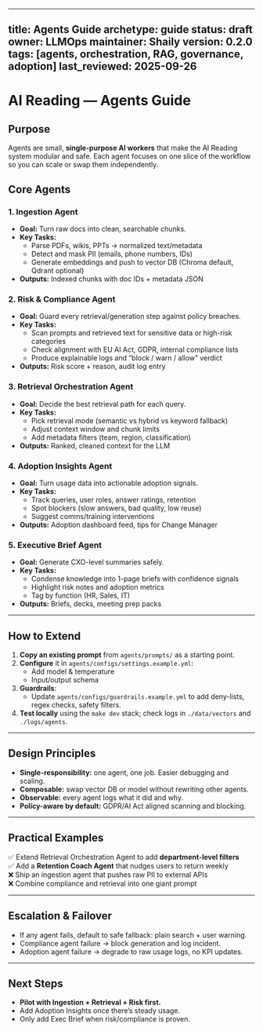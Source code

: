 
---
title: Agents Guide
archetype: guide
status: draft
owner: LLMOps
maintainer: Shaily
version: 0.2.0
tags: [agents, orchestration, RAG, governance, adoption]
last_reviewed: 2025-09-26
---

# AI Reading — Agents Guide

## Purpose
Agents are small, **single-purpose AI workers** that make the AI Reading system modular and safe. Each agent focuses on one slice of the workflow so you can scale or swap them independently.

## Core Agents

### 1. **Ingestion Agent**
- **Goal:** Turn raw docs into clean, searchable chunks.
- **Key Tasks:**
  - Parse PDFs, wikis, PPTs → normalized text/metadata
  - Detect and mask PII (emails, phone numbers, IDs)
  - Generate embeddings and push to vector DB (Chroma default, Qdrant optional)
- **Outputs:** Indexed chunks with doc IDs + metadata JSON

### 2. **Risk & Compliance Agent**
- **Goal:** Guard every retrieval/generation step against policy breaches.
- **Key Tasks:**
  - Scan prompts and retrieved text for sensitive data or high-risk categories
  - Check alignment with EU AI Act, GDPR, internal compliance lists
  - Produce explainable logs and “block / warn / allow” verdict
- **Outputs:** Risk score + reason, audit log entry

### 3. **Retrieval Orchestration Agent**
- **Goal:** Decide the best retrieval path for each query.
- **Key Tasks:**
  - Pick retrieval mode (semantic vs hybrid vs keyword fallback)
  - Adjust context window and chunk limits
  - Add metadata filters (team, region, classification)
- **Outputs:** Ranked, cleaned context for the LLM

### 4. **Adoption Insights Agent**
- **Goal:** Turn usage data into actionable adoption signals.
- **Key Tasks:**
  - Track queries, user roles, answer ratings, retention
  - Spot blockers (slow answers, bad quality, low reuse)
  - Suggest comms/training interventions
- **Outputs:** Adoption dashboard feed, tips for Change Manager

### 5. **Executive Brief Agent**
- **Goal:** Generate CXO-level summaries safely.
- **Key Tasks:**
  - Condense knowledge into 1-page briefs with confidence signals
  - Highlight risk notes and adoption metrics
  - Tag by function (HR, Sales, IT)
- **Outputs:** Briefs, decks, meeting prep packs

---

## How to Extend

1. **Copy an existing prompt** from `agents/prompts/` as a starting point.
2. **Configure** it in `agents/configs/settings.example.yml`:
   - Add model & temperature
   - Input/output schema
3. **Guardrails**:
   - Update `agents/configs/guardrails.example.yml` to add deny-lists, regex checks, safety filters.
4. **Test locally** using the `make dev` stack; check logs in `./data/vectors` and `./logs/agents`.

---

## Design Principles

- **Single-responsibility:** one agent, one job. Easier debugging and scaling.
- **Composable:** swap vector DB or model without rewriting other agents.
- **Observable:** every agent logs what it did and why.
- **Policy-aware by default:** GDPR/AI Act aligned scanning and blocking.

---

## Practical Examples

✅ Extend Retrieval Orchestration Agent to add **department-level filters**  
✅ Add a **Retention Coach Agent** that nudges users to return weekly  
❌ Ship an ingestion agent that pushes raw PII to external APIs  
❌ Combine compliance and retrieval into one giant prompt

---

## Escalation & Failover

- If any agent fails, default to safe fallback: plain search + user warning.
- Compliance agent failure → block generation and log incident.
- Adoption agent failure → degrade to raw usage logs, no KPI updates.

---

## Next Steps

- **Pilot with Ingestion + Retrieval + Risk first.**  
- Add Adoption Insights once there’s steady usage.  
- Only add Exec Brief when risk/compliance is proven.



